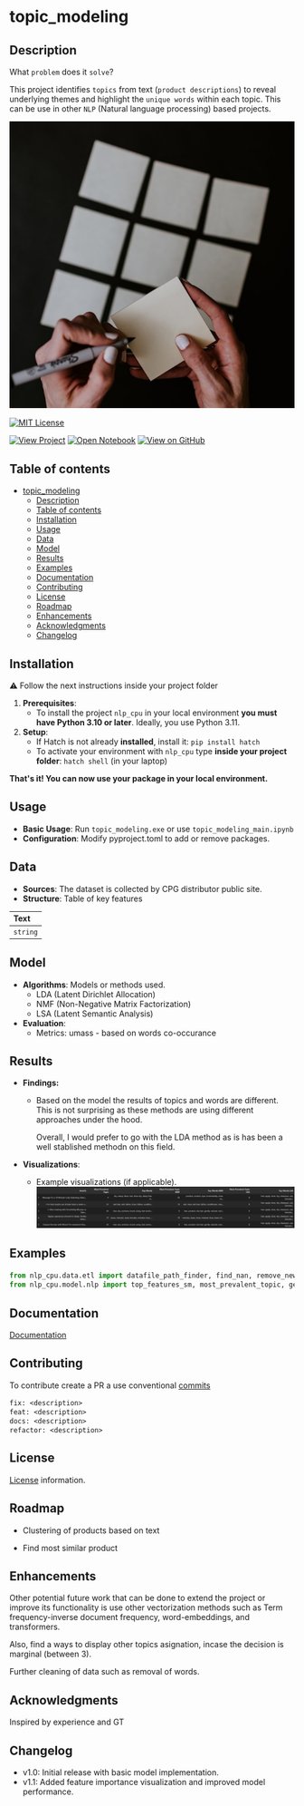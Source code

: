 # topic_modeling

## Description
What `problem` does it `solve`?

This project identifies `topics` from text (`product descriptions`) to reveal underlying themes and highlight the `unique words` within each topic. This can be use in other `NLP` (Natural language processing) based projects.


![Logo](docs\img\topic_modeling_Logo.jpg)

[![MIT License](https://img.shields.io/badge/License-MIT-green.svg)](./LICENSE)

[![View Project](https://img.shields.io/badge/Material-View_Project-purple?logo=MaterialforMKDOCS)](https://cesarservin.com/topic_modeling/index.html)
[![Open Notebook](https://img.shields.io/badge/Jupyter-Open_Notebook-blue?logo=Jupyter)](https://github.com/cesarservin/topic_modeling/blob/main/notebooks/main.ipynb)
[![View on GitHub](https://img.shields.io/badge/GitHub-View_on_GitHub-blue?logo=GitHub)](https://github.com/cesarservin/topic_modeling)



## Table of contents

- [topic_modeling](#topic_modeling)
  - [Description](#description)
  - [Table of contents](#table-of-contents)
  - [Installation](#installation)
  - [Usage](#usage)
  - [Data](#data)
  - [Model](#model)
  - [Results](#results)
  - [Examples](#examples)
  - [Documentation](#documentation)
  - [Contributing](#contributing)
  - [License](#license)
  - [Roadmap](#roadmap)
  - [Enhancements](#enhancements)
  - [Acknowledgments](#acknowledgments)
  - [Changelog](#changelog)


## Installation

⚠️ Follow the next instructions inside your project folder

1. **Prerequisites**:
   - To install the project `nlp_cpu` in your local environment
**you must have Python 3.10 or later**. Ideally, you use Python 3.11.
1. **Setup**:
   - If Hatch is not already **installed**, install it: `pip install hatch`
   - To activate your environment with `nlp_cpu` type **inside your project folder**:
`hatch shell` (in your laptop)

**That's it! You can now use your package in your local environment.**

## Usage
- **Basic Usage**: Run `topic_modeling.exe` or use `topic_modeling_main.ipynb`
- **Configuration**: Modify pyproject.toml to add or remove packages.

## Data
- **Sources**: The dataset is collected by CPG distributor public site.
- **Structure**: Table of key features


| Text      | 
| :-------- |
| `string`  |



## Model

- **Algorithms**: Models or methods used.
    - LDA (Latent Dirichlet Allocation)
    - NMF (Non-Negative Matrix Factorization)
    - LSA (Latent Semantic Analysis)
- **Evaluation**:
    - Metrics: umass - based on words co-occurance

## Results
 - **Findings:**
   - Based on the model the results of topics and words are different. This is not surprising as these methods are using different approaches under the hood.

      Overall, I would prefer to go with the LDA method as is has been a well stablished methodn on this field.

- **Visualizations**:
  - Example visualizations (if applicable).
  ![output_results.jpg](docs/img/output_results.jpg)


## Examples

```python
from nlp_cpu.data.etl import datafile_path_finder, find_nan, remove_newline_tabs_spaces
from nlp_cpu.model.nlp import top_features_sm, most_prevalent_topic, get_topic_words, topic_words_dist_ranked
```


## Documentation

[Documentation](https://cesarservin.com/topic_modeling/index.html)


## Contributing

To contribute create a PR a use conventional [commits](https://www.conventionalcommits.org/en/v1.0.0/#summary)

```
fix: <description>
feat: <description>
docs: <description>
refactor: <description>
```
## License
[License](./LICENSE) information.

## Roadmap

- Clustering of products based on text

- Find most similar product

## Enhancements
Other potential future work that can be done to extend the project or improve its functionality is use other vectorization methods such as Term frequency-inverse document frequency, word-embeddings, and transformers.

Also, find a ways to display other topics asignation, incase the decision is marginal (between 3).

Further cleaning of data such as removal of words.

## Acknowledgments

Inspired by experience and GT

## Changelog
- v1.0: Initial release with basic model implementation.
- v1.1: Added feature importance visualization and improved model performance.
